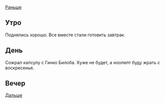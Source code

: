 [Раньше](2021.03.19.md)  
## Утро
Поднялись хорошо. Все вместе стали готовить завтрак.
## День
Сожрал капсулу с Гинко Билоба. Хуже не будет, а ноопепт буду жрать с воскресенья.
## Вечер
[Дальше](2021.03.21.md)
